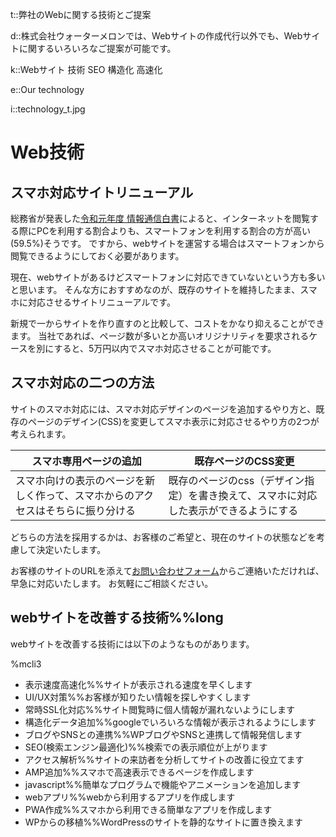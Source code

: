 t::弊社のWebに関する技術とご提案

d::株式会社ウォーターメロンでは、Webサイトの作成代行以外でも、Webサイトに関するいろいろなご提案が可能です。

k::Webサイト 技術 SEO 構造化 高速化

e::Our technology

i::technology_t.jpg

# Web技術

## スマホ対応サイトリニューアル

総務省が発表した[令和元年度 情報通信白書](https://www.soumu.go.jp/johotsusintokei/whitepaper/ja/r01/html/nd232120.html)によると、インターネットを閲覧する際にPCを利用する割合よりも、スマートフォンを利用する割合の方が高い(59.5%)そうです。
ですから、webサイトを運営する場合はスマートフォンから閲覧できるようにしておく必要があります。

現在、webサイトがあるけどスマートフォンに対応できていないという方も多いと思います。
そんな方におすすめなのが、既存のサイトを維持したまま、スマホに対応させるサイトリニューアルです。

新規で一からサイトを作り直すのと比較して、コストをかなり抑えることができます。
当社であれば、ページ数が多いとか高いオリジナリティを要求されるケースを別にすると、5万円以内でスマホ対応させることが可能です。


## スマホ対応の二つの方法

サイトのスマホ対応には、スマホ対応デザインのページを追加するやり方と、既存のページのデザイン(CSS)を変更してスマホ表示に対応させるやり方の2つが考えられます。

|スマホ専用ページの追加|既存ページのCSS変更|
|-----|--------|
|スマホ向けの表示のページを新しく作って、スマホからのアクセスはそちらに振り分ける|既存のページのcss（デザイン指定）を書き換えて、スマホに対応した表示ができるようにする|

どちらの方法を採用するかは、お客様のご希望と、現在のサイトの状態などを考慮して決定いたします。

お客様のサイトのURLを添えて[お問い合わせフォーム](../contact/)からご連絡いただければ、早急に対応いたします。
お気軽にご相談ください。


## webサイトを改善する技術%%long

webサイトを改善する技術には以下のようなものがあります。

%mcli3

- 表示速度高速化%%サイトが表示される速度を早くします
- UI/UX対策%%お客様が知りたい情報を探しやすくします
- 常時SSL化対応%%サイト閲覧時に個人情報が漏れないようにします
- 構造化データ追加%%googleでいろいろな情報が表示されるようにします
- ブログやSNSとの連携%%WPブログやSNSと連携して情報発信します
- SEO(検索エンジン最適化)%%検索での表示順位が上がります
- アクセス解析%%サイトの来訪者を分析してサイトの改善に役立てます
- AMP追加%%スマホで高速表示できるページを作成します
- javascript%%簡単なプログラムで機能やアニメーションを追加します
- webアプリ%%webから利用するアプリを作成します
- PWA作成%%スマホから利用できる簡単なアプリを作成します
- WPからの移植%%WordPressのサイトを静的なサイトに置き換えます

